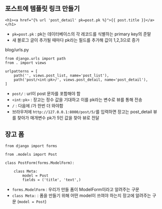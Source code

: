 포스트에 템플릿 링크 만들기
-----
```
<h1><a href="{% url 'post_detail' pk=post.pk %}">{{ post.title }}</a></h1>
```
- `pk=post.pk` : pk는 데이터베이스의 각 레코드를 식별하는 primary key의 준말
- 새 블로그 글이 추가될 때마다 pk라는 필드를 추가해 값이 1,2,3으로 증가

blog/urls.py
```
from django.urls import path
from . import views

urlpatterns = [
    path('', views.post_list, name='post_list'),
    path('post/<int:pk>/', views.post_detail, name='post_detail'),
]
```
- `post/` : url이 post 문자를 포함해야 함
- `<int:pk>` : 장고는 정수 값을 기대하고 이를 pk라는 변수로 뷰를 통해 전송
- `/` : 다음에 /가 한번 더 와야함
- 브라우저에 `http://127.0.0.1:8000/post/5/`를 입력하면 장고는 post_detail 뷰를 찾아가 매개변수 pk가 5인 값을 찾아 뷰로 전달

장고 폼
-------
```
from django import forms

from .models import Post

class PostForm(forms.ModelForm):

    class Meta:
        model = Post
        fields = ('title', 'text',)
```
- `forms.ModelForm` : 우리가 만들 폼이 ModelForm이라고 알려주는 구문
- `class Meta:` : 폼을 만들기 위해 어떤 model이 쓰여야 하는지 장고에 알려주는 구문 (`model = Post`)
